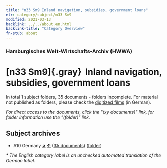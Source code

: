 ```yaml
---
title: "n33 Sm9 Inland navigation, subsidies, government loans"
etr: category/subject/n33 Sm9
modified: 2021-03-13
backlink: ../../about.en.html
backlink-title: "Category Overview"
fn-stub: about
---
```


### Hamburgisches Welt-Wirtschafts-Archiv (HWWA)
# [n33 Sm9]{.gray}&#8201; Inland navigation, subsidies, government loans&#160; 





In total 1 subject folders, 35 documents - folders incomplete.
For material not published as folders, please check the [digitized films](/film/h1_sh) (in German).

_For direct access to the documents, click the "(xy documents)" link, for folder information use the "(folder)" link._

## Subject archives


- A10 Germany [**&nearr;**](../../../geo/i/126128/about.en.html "Germany (all folders)") [**&uarr;**](../../../geo/about.en.html#A10 "Country category system") (<a href="https://pm20.zbw.eu/dfgview/sh/126128,145647" title="about: Germany : Inland navigation, subsidies, government loans" target="_blank">35 documents</a>) ([folder](http://purl.org/pressemappe20/folder/sh/126128,145647))


_* The English category label is an unchecked automated translation of the German label._

